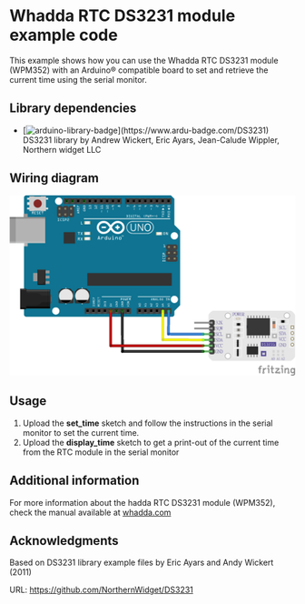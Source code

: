 # Whadda RTC DS3231 module example code

This example shows how you can use the Whadda RTC DS3231 module (WPM352) with an Arduino® compatible board to set and retrieve the current time using the serial monitor.


## Library dependencies
* [![arduino-library-badge](https://www.ardu-badge.com/badge/DS3231.svg?)](https://www.ardu-badge.com/DS3231) DS3231 library by Andrew Wickert, Eric Ayars, Jean-Calude Wippler, Northern widget LLC 

## Wiring diagram
![](./wiring_diagram_bb.png)

## Usage

1. Upload the **set_time** sketch and follow the instructions in the serial monitor to set the current time.
2. Upload the **display_time** sketch to get a print-out of the current time from the RTC module in the serial monitor

## Additional information
  For more information about the hadda RTC DS3231 module (WPM352), check the manual available at [whadda.com](https://whadda.com)

## Acknowledgments
Based on DS3231 library example files
by Eric Ayars and Andy Wickert (2011)

URL: https://github.com/NorthernWidget/DS3231